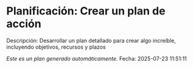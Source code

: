 # Planificación: Crear un plan de acción

Descripción: Desarrollar un plan detallado para crear algo increíble, incluyendo objetivos, recursos y plazos

*Este es un plan generado automáticamente.*
Fecha: 2025-07-23 11:51:11
